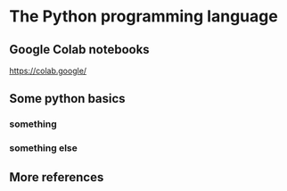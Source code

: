 # The Python programming language

## Google Colab notebooks

https://colab.google/

## Some python basics

### something

### something else

## More references
